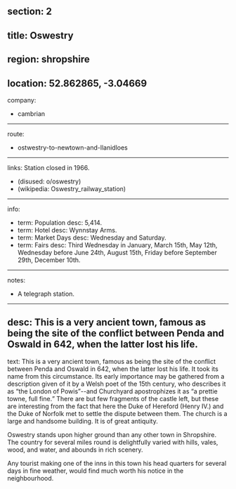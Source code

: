 section: 2
----
title: Oswestry
----
region: shropshire
----
location: 52.862865, -3.04669
----
company:
- cambrian
----
route:
- ostwestry-to-newtown-and-llanidloes
----
links:
Station closed in 1966.
- (disused: o/oswestry)
- (wikipedia: Oswestry_railway_station)
----
info:
- term: Population
  desc: 5,414.
- term: Hotel
  desc: Wynnstay Arms.
- term: Market Days
  desc: Wednesday and Saturday.
- term: Fairs
  desc: Third Wednesday in January, March 15th, May 12th, Wednesday before June 24th, August 15th, Friday before September 29th, December 10th.
----
notes:
- A telegraph station.
----
desc: This is a very ancient town, famous as being the site of the conflict between Penda and Oswald in 642, when the latter lost his life.
----
text: This is a very ancient town, famous as being the site of the conflict between Penda and Oswald in 642, when the latter lost his life. It took its name from this circumstance. Its early importance may be gathered from a description given of it by a Welsh poet of the 15th century, who describes it as <q>the London of Powis</q>--and Churchyard apostrophizes it as <q>a prettie towne, full fine.</q> There are but few fragments of the castle left, but these are interesting from the fact that here the Duke of Hereford (Henry IV.) and the Duke of Norfolk met to settle the dispute between them. The church is a large and handsome building. It is of great antiquity.

Oswestry stands upon higher ground than any other town in Shropshire. The country for several miles round is delightfully varied with hills, vales, wood, and water, and abounds in rich scenery.

Any tourist making one of the inns in this town his head quarters for several days in fine weather, would find much worth his notice in the neighbourhood.
